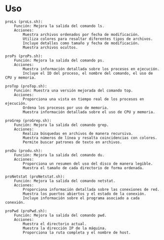 # Uso
    proLs (proLs.sh):
        Función: Mejora la salida del comando ls.
        Acciones:
            Muestra archivos ordenados por fecha de modificación.
            Utiliza colores para resaltar diferentes tipos de archivos.
            Incluye detalles como tamaño y fecha de modificación.
            Muestra archivos ocultos.

    proPs (proPs.sh):
        Función: Mejora la salida del comando ps.
        Acciones:
            Muestra información detallada sobre los procesos en ejecución.
            Incluye el ID del proceso, el nombre del comando, el uso de CPU y memoria.

    proTop (proTop.sh):
        Función: Muestra una versión mejorada del comando top.
        Acciones:
            Proporciona una vista en tiempo real de los procesos en ejecución.
            Ordena los procesos por uso de memoria.
            Muestra información detallada sobre el uso de CPU y memoria.

    proGrep (proGrep.sh):
        Función: Mejora la salida del comando grep.
        Acciones:
            Realiza búsquedas en archivos de manera recursiva.
            Muestra números de línea y resalta coincidencias con colores.
            Permite buscar patrones de texto en archivos.

    proDu (produ.sh):
        Función: Mejora la salida del comando du.
        Acciones:
            Proporciona un resumen del uso del disco de manera legible.
            Muestra el tamaño de cada directorio de forma ordenada.

    proNetstat (proNetstat.sh):
        Función: Mejora la salida del comando netstat.
        Acciones:
            Proporciona información detallada sobre las conexiones de red.
            Muestra los puertos abiertos y el estado de la conexión.
            Incluye información sobre el programa asociado a cada conexión.

    proPwd (proPwd.sh):
        Función: Mejora la salida del comando pwd.
        Acciones:
            Muestra el directorio actual.
            Muestra la dirección IP de la máquina.
            Proporciona la ruta completa y el nombre de host.
